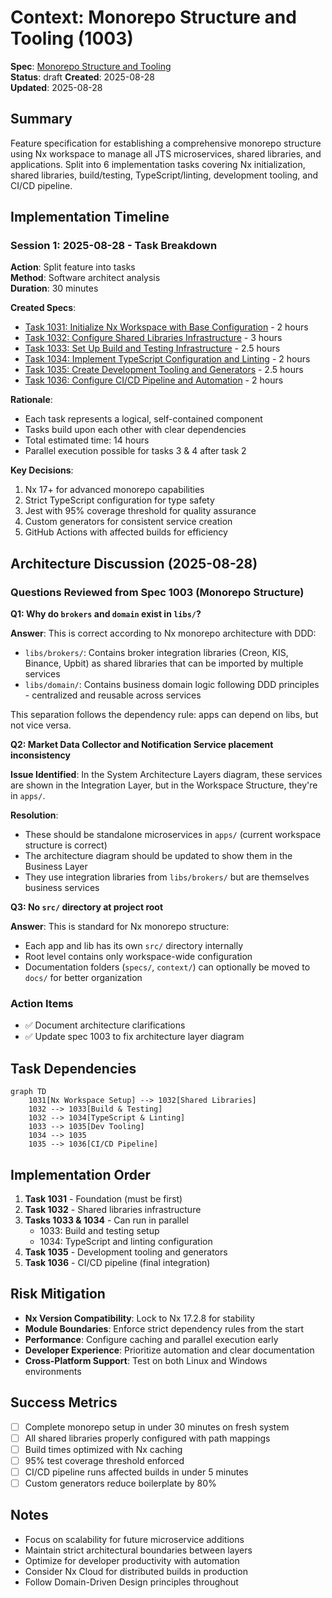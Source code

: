 # Context: Monorepo Structure and Tooling (1003)

**Spec**: [Monorepo Structure and Tooling](1003.spec.md)  
**Status**: draft
**Created**: 2025-08-28  
**Updated**: 2025-08-28

## Summary

Feature specification for establishing a comprehensive monorepo structure using Nx workspace to manage all JTS microservices, shared libraries, and applications. Split into 6 implementation tasks covering Nx initialization, shared libraries, build/testing, TypeScript/linting, development tooling, and CI/CD pipeline.

## Implementation Timeline

### Session 1: 2025-08-28 - Task Breakdown
**Action**: Split feature into tasks  
**Method**: Software architect analysis  
**Duration**: 30 minutes

**Created Specs**:
- [Task 1031: Initialize Nx Workspace with Base Configuration](1031.md) - 2 hours
- [Task 1032: Configure Shared Libraries Infrastructure](1032.md) - 3 hours
- [Task 1033: Set Up Build and Testing Infrastructure](1033.md) - 2.5 hours
- [Task 1034: Implement TypeScript Configuration and Linting](1034.md) - 2 hours
- [Task 1035: Create Development Tooling and Generators](1035.md) - 2.5 hours
- [Task 1036: Configure CI/CD Pipeline and Automation](1036.md) - 2 hours

**Rationale**:
- Each task represents a logical, self-contained component
- Tasks build upon each other with clear dependencies
- Total estimated time: 14 hours
- Parallel execution possible for tasks 3 & 4 after task 2

**Key Decisions**:
1. Nx 17+ for advanced monorepo capabilities
2. Strict TypeScript configuration for type safety
3. Jest with 95% coverage threshold for quality assurance
4. Custom generators for consistent service creation
5. GitHub Actions with affected builds for efficiency

## Architecture Discussion (2025-08-28)

### Questions Reviewed from Spec 1003 (Monorepo Structure)

**Q1: Why do `brokers` and `domain` exist in `libs/`?**

**Answer**: This is correct according to Nx monorepo architecture with DDD:

- `libs/brokers/`: Contains broker integration libraries (Creon, KIS, Binance, Upbit) as shared libraries that can be imported by multiple services
- `libs/domain/`: Contains business domain logic following DDD principles - centralized and reusable across services

This separation follows the dependency rule: apps can depend on libs, but not vice versa.

**Q2: Market Data Collector and Notification Service placement inconsistency**

**Issue Identified**: In the System Architecture Layers diagram, these services are shown in the Integration Layer, but in the Workspace Structure, they're in `apps/`.

**Resolution**:

- These should be standalone microservices in `apps/` (current workspace structure is correct)
- The architecture diagram should be updated to show them in the Business Layer
- They use integration libraries from `libs/brokers/` but are themselves business services

**Q3: No `src/` directory at project root**

**Answer**: This is standard for Nx monorepo structure:

- Each app and lib has its own `src/` directory internally
- Root level contains only workspace-wide configuration
- Documentation folders (`specs/`, `context/`) can optionally be moved to `docs/` for better organization

### Action Items

- ✅ Document architecture clarifications
- ✅ Update spec 1003 to fix architecture layer diagram

## Task Dependencies

```mermaid
graph TD
    1031[Nx Workspace Setup] --> 1032[Shared Libraries]
    1032 --> 1033[Build & Testing]
    1032 --> 1034[TypeScript & Linting]
    1033 --> 1035[Dev Tooling]
    1034 --> 1035
    1035 --> 1036[CI/CD Pipeline]
```

## Implementation Order

1. **Task 1031** - Foundation (must be first)
2. **Task 1032** - Shared libraries infrastructure
3. **Tasks 1033 & 1034** - Can run in parallel
   - 1033: Build and testing setup
   - 1034: TypeScript and linting configuration
4. **Task 1035** - Development tooling and generators
5. **Task 1036** - CI/CD pipeline (final integration)

## Risk Mitigation

- **Nx Version Compatibility**: Lock to Nx 17.2.8 for stability
- **Module Boundaries**: Enforce strict dependency rules from the start
- **Performance**: Configure caching and parallel execution early
- **Developer Experience**: Prioritize automation and clear documentation
- **Cross-Platform Support**: Test on both Linux and Windows environments

## Success Metrics

- [ ] Complete monorepo setup in under 30 minutes on fresh system
- [ ] All shared libraries properly configured with path mappings
- [ ] Build times optimized with Nx caching
- [ ] 95% test coverage threshold enforced
- [ ] CI/CD pipeline runs affected builds in under 5 minutes
- [ ] Custom generators reduce boilerplate by 80%

## Notes

- Focus on scalability for future microservice additions
- Maintain strict architectural boundaries between layers
- Optimize for developer productivity with automation
- Consider Nx Cloud for distributed builds in production
- Follow Domain-Driven Design principles throughout
